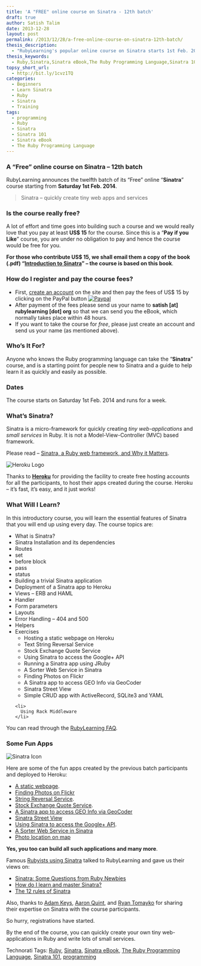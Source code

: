 ```yaml
---
title: 'A "FREE" online course on Sinatra - 12th batch'
draft: true
author: Satish Talim
date: 2013-12-28
layout: post
permalink: /2013/12/28/a-free-online-course-on-sinatra-12th-batch/
thesis_description:
  - "RubyLearning's popular online course on Sinatra starts 1st Feb. 2014."
thesis_keywords:
  - Ruby,Sinatra,Sinatra eBook,The Ruby Programming Language,Sinatra 101,programming
topsy_short_url:
  - http://bit.ly/1cvz1TQ
categories:
  - Beginners
  - Learn Sinatra
  - Ruby
  - Sinatra
  - Training
tags:
  - programming
  - Ruby
  - Sinatra
  - Sinatra 101
  - Sinatra eBook
  - The Ruby Programming Language
---
```

<div>
  <h3>
    A &#8220;Free&#8221; online course on Sinatra &#8211; 12th batch
  </h3>
  
  <p>
    <span class="drop_cap">R</span>ubyLearning announces the twelfth batch of its &#8220;Free&#8221; online &#8220;<strong>Sinatra</strong>&#8221; course starting from <b>Saturday 1st Feb. 2014</b>.
  </p>
  
  <blockquote class="right">
    <p>
      Sinatra &#8211; quickly create tiny web apps and services
    </p>
  </blockquote>
  
  <h3>
    Is the course really free?
  </h3>
  
  <p>
    A lot of effort and time goes into building such a course and we would really love that you pay at least <b>US$ 15</b> for the course. Since this is a &#8220;<b>Pay if you Like</b>&#8221; course, you are under no obligation to pay and hence the course would be free for you.
  </p>
  
  <p>
    <b>For those who contribute US$ 15, we shall email them a copy of the book (.pdf) “<a href="http://rubylearning.com/blog/introduction-to-sinatra-ebook/">Introduction to Sinatra</a>” – the course is based on this book</b>.
  </p>
  
  <h3>
    How do I register and pay the course fees?
  </h3>
  
  <ul>
    <li>
      First, <a href="http://rubylearning.org/classes/login/index.php">create an account</a> on the site and then pay the fees of US$ 15 by clicking on the PayPal button <a href="http://rubylearning.org/classes/enrol/index.php?id=42"><img src="http://rubylearning.com/images/paypal_ruby.gif" alt="Paypal" /></a>
    </li>
    <li>
      After payment of the fees please send us your name to <strong>satish [at] rubylearning [dot] org</strong> so that we can send you the eBook, which normally takes place within 48 hours.
    </li>
    <li>
      If you want to take the course for <em>free</em>, please just create an account and send us your name (as mentioned above).
    </li>
  </ul>
  
  <h3>
    Who&#8217;s It For?
  </h3>
  
  <p>
    Anyone who knows the Ruby programming language can take the &#8220;<strong>Sinatra</strong>&#8221; course, and is a starting point for people new to Sinatra and a guide to help learn it as quickly and easily as possible.
  </p>
  
  <h3>
    Dates
  </h3>
  
  <p>
    The course starts on Saturday 1st Feb. 2014 and runs for a week.
  </p>
  
  <h3>
    What&#8217;s Sinatra?
  </h3>
  
  <p>
    Sinatra is a micro-framework for quickly creating <em>tiny web-applications</em> and <em>small services</em> in Ruby. It is not a Model-View-Controller (MVC) based framework.
  </p>
  
  <p>
    Please read &#8211; <a href="http://deadprogrammersociety.blogspot.com/2007/10/sinatra-ruby-web-framework-and-why-it.html">Sinatra, a Ruby web framework, and Why it Matters</a>.
  </p>
  
  <p>
    <img class="alignleft" src="http://rubylearning.com/images/heroku-optimized.gif" alt="Heroku Logo" title="Heroku" />
  </p>
  
  <p>
    Thanks to <a href="http://heroku.com/"><strong>Heroku</strong></a> for providing the facility to create free hosting accounts for all the participants, to host their apps created during the course. Heroku &#8211; it&#8217;s fast, it&#8217;s easy, and it just works!
  </p>
  
  <h3>
    What Will I Learn?
  </h3>
  
  <p>
    In this introductory course, you will learn the essential features of Sinatra that you will end up using every day. The course topics are:
  </p>
  
  <ul>
    <li>
      What is Sinatra?
    </li>
    <li>
      Sinatra Installation and its dependencies
    </li>
    <li>
      Routes
    </li>
    <li>
      set
    </li>
    <li>
      before block
    </li>
    <li>
      pass
    </li>
    <li>
      status
    </li>
    <li>
      Building a trivial Sinatra application
    </li>
    <li>
      Deployment of a Sinatra app to Heroku
    </li>
    <li>
      Views &#8211; ERB and HAML
    </li>
    <li>
      Handler
    </li>
    <li>
      Form parameters
    </li>
    <li>
      Layouts
    </li>
    <li>
      Error Handling &#8211; 404 and 500
    </li>
    <li>
      Helpers
    </li>
    <li>
      Exercises <ul>
        <li>
          Hosting a static webpage on Heroku
        </li>
        <li>
          Text String Reversal Service
        </li>
        <li>
          Stock Exchange Quote Service
        </li>
        <li>
          Using Sinatra to access the Google+ API
        </li>
        <li>
          Running a Sinatra app using JRuby
        </li>
        <li>
          A Sorter Web Service in Sinatra
        </li>
        <li>
          Finding Photos on Flickr
        </li>
        <li>
          A Sinatra app to access GEO Info via GeoCoder
        </li>
        <li>
          Sinatra Street View
        </li>
        <li>
          Simple CRUD app with ActiveRecord, SQLite3 and YAML
        </li>
      </ul>
    </li>
    
    <li>
      Using Rack Middleware
    </li>
  </ul>
  
  <p>
    You can read through the <a href="http://rubylearning.com/satishtalim/faq.html">RubyLearning FAQ</a>.
  </p>
  
  <h3>
    Some Fun Apps
  </h3>
  
  <p>
    <img class="alignright" src="http://rubylearning.com/images/sinatralogo.jpg" alt="Sinatra Icon" title="Sinatra microframework" />
  </p>
  
  <p>
    Here are some of the fun apps created by the previous batch participants and deployed to Heroku:
  </p>
  
  <ul>
    <li>
      <a href="http://dosasite.herokuapp.com/">A static webpage</a>.
    </li>
    <li>
      <a href="http://flickr-find.herokuapp.com/">Finding Photos on Flickr</a>
    </li>
    <li>
      <a href="http://rl-string-reverse.herokuapp.com/">String Reversal Service</a>.
    </li>
    <li>
      <a href="http://seqsa.herokuapp.com/">Stock Exchange Quote Service</a>.
    </li>
    <li>
      <a href="http://sinatra-geo.herokuapp.com/">A Sinatra app to access GEO Info via GeoCoder</a>
    </li>
    <li>
      <a href="https://github.com/SatishTalim/sinatra-street-view/wiki">Sinatra Street View</a>
    </li>
    <li>
      <a href="http://sinatragplus.herokuapp.com/">Using Sinatra to access the Google+ API</a>.
    </li>
    <li>
      <a href="http://rubylearning.com/blog/2009/06/23/want-to-create-a-sinatra-web-service/">A Sorter Web Service in Sinatra</a>
    </li>
    <li>
      <a href="https://github.com/SatishTalim/exifmap_sinatra/wiki">Photo location on map</a>
    </li>
  </ul>
  
  <p style="text-align: justify;">
    <b>Yes, you too can build all such applications and many more</b>.
  </p>
  
  <p>
    Famous <a href="http://rubylearning.com/blog/2009/06/29/20-rubyists-using-sinatra-do-you/">Rubyists using Sinatra</a> talked to RubyLearning and gave us their views on:
  </p>
  
  <ul>
    <li>
      <a href="http://rubylearning.com/blog/2013/08/14/sinatra-some-questions-from-ruby-newbies/">Sinatra: Some Questions from Ruby Newbies</a>
    </li>
    <li>
      <a href="http://rubylearning.com/blog/2009/08/11/blake-mizerany-how-do-i-learn-and-master-sinatra/">How do I learn and master Sinatra?</a>
    </li>
    <li>
      <a href="http://rubylearning.com/blog/2009/07/19/what-are-the-twelve-rules-of-sinatra/">The 12 rules of Sinatra</a>
    </li>
  </ul>
  
  <p>
    Also, thanks to <a href="http://rubylearning.com/blog/2009/03/03/interview-adam-keys-on-sinatra/">Adam Keys</a>, <a href="http://rubylearning.com/blog/2009/03/20/interview-aaron-quint-on-sinatra/">Aaron Quint</a>, and <a href="http://rubylearning.com/blog/2009/03/20/interview-ryan-tomayko-on-sinatra/">Ryan Tomayko</a> for sharing their expertise on Sinatra with the course participants.
  </p>
  
  <p>
    So hurry, registrations have started.
  </p>
  
  <p class="alert">
    By the end of the course, you can quickly create your own tiny web-applications in Ruby and write lots of small services.
  </p>
</div>

Technorati Tags: <a href="http://technorati.com/tag/Ruby" rel="tag">Ruby</a>, <a href="http://technorati.com/tag/Sinatra" rel="tag">Sinatra</a>, <a href="http://technorati.com/tag/Sinatra+eBook" rel="tag">Sinatra eBook</a>, <a href="http://technorati.com/tag/The+Ruby+Programming+Language" rel="tag">The Ruby Programming Language</a>, <a href="http://technorati.com/tag/Sinatra+101" rel="tag">Sinatra 101</a>, <a href="http://technorati.com/tag/programming" rel="tag">programming</a>
